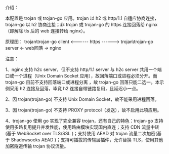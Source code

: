 介绍：

本配置是 trojan 或 trojan-go 应用。trojan 以 h2 或 http/1.1 自适应协商连接，trojan-go 以 h2 协商连接；非 trojan 或 trojan-go 的 https 连接回落给 nginx（即解除 tls 后的 web 连接转给 nginx）。

原理图： trojan\trojan-go client <------ https ------> trojan\trojan-go server <- web回落 -> nginx

注意：

1、nginx 支持 h2c server，但不支持 http/1.1 server 与 h2c server 共用一个端口或一个进程（Unix Domain Socket 应用），故回落端口或进程必须分开。而 trojan-go 目前不支持回落端口或进程分离 ，故 trojan-go 回落只能二选一。本示例采用 h2 连接及回落，毕竟 h2 连接自带链路复用，且延迟小一点。

2、因 trojan(trojan-go) 不支持 Unix Domain Socket，故不能采用进程回落。

3、因 trojan(trojan-go) 不支持 PROXY protocol（发送），故不启用此项应用。

4、trojan-go 使用 go 实现了完全兼容 trojan，还有自己的特色：trojan-go 支持使用多路复用提升并发性能，使用路由模块实现国内直连；支持 CDN 流量中转(基于 WebSocket over TLS/SSL )；支持使用 AEAD 对 trojan 流量二次加密(基于 Shadowsocks AEAD )；支持可插拔的传输层插件，允许替换 TLS，使用其他加密隧道传输 trojan 协议流量。
